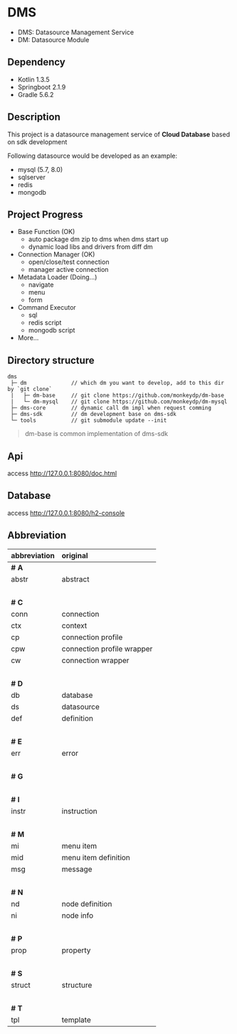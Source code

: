 # DMS

- DMS: Datasource Management Service
- DM: Datasource Module


## Dependency

- Kotlin 1.3.5
- Springboot 2.1.9
- Gradle 5.6.2


## Description

This project is a datasource management service of **Cloud Database** based on sdk development

Following datasource would be developed as an example:
- mysql (5.7, 8.0)
- sqlserver
- redis
- mongodb


## Project Progress

- Base Function (OK)
    - auto package dm zip to dms when dms start up
    - dynamic load libs and drivers from diff dm
- Connection Manager (OK)
    - open/close/test connection
    - manager active connection
- Metadata Loader (Doing...)
    - navigate
    - menu
    - form
- Command Executor
    - sql
    - redis script
    - mongodb script
- More...


## Directory structure

```
dms
 ├─ dm              // which dm you want to develop, add to this dir by `git clone`
 |   ├─ dm-base     // git clone https://github.com/monkeydp/dm-base
 |   └─ dm-mysql    // git clone https://github.com/monkeydp/dm-mysql
 ├─ dms-core        // dynamic call dm impl when request comming
 ├─ dms-sdk         // dm development base on dms-sdk
 └─ tools           // git submodule update --init 
```

> dm-base is common implementation of dms-sdk
 
## Api

access http://127.0.0.1:8080/doc.html


## Database

access http://127.0.0.1:8080/h2-console


## Abbreviation

abbreviation | original
:--- | :---
**# A** |
abstr | abstract
&nbsp;|
**# C** |
conn | connection
ctx | context
cp | connection profile
cpw | connection profile wrapper
cw | connection wrapper
&nbsp;|
**# D** |
db | database
ds | datasource
def | definition
&nbsp;|
**# E** |
err | error
&nbsp;|
**# G** |
&nbsp;|
**# I** |
instr | instruction
&nbsp;|
**# M** |
mi | menu item
mid | menu item definition
msg | message
&nbsp;|
**# N** |
nd | node definition
ni | node info
&nbsp;|
**# P** |
prop | property
&nbsp;|
**# S** |
struct | structure
&nbsp;|
**# T** |
tpl | template